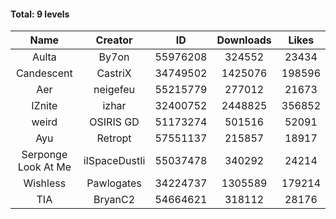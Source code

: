 #### Total: 9 levels

| Name | Creator | ID | Downloads | Likes |
|:---:|:---:|:---:|:---:|:---:|
| Aulta | By7on | 55976208 | 324552 | 23434
| Candescent | CastriX | 34749502 | 1425076 | 198596
| Aer | neigefeu | 55215779 | 277012 | 21673
| IZnite | izhar | 32400752 | 2448825 | 356852
| weird | OSIRIS GD | 51173274 | 501516 | 52091
| Ayu | Retropt | 57551137 | 215857 | 18917
| Serponge Look At Me | iISpaceDustIi | 55037478 | 340292 | 24214
| Wishless | Pawlogates | 34224737 | 1305589 | 179214
|  TIA | BryanC2 | 54664621 | 318112 | 28176
